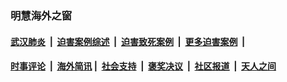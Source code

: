 
### 明慧海外之窗

####  [武汉肺炎](indexes/365.md?t=04031000) &nbsp;|&nbsp;  [迫害案例综述](indexes/328.md?t=04031000) &nbsp;|&nbsp; [迫害致死案例](indexes/277.md?t=04031000)  &nbsp;|&nbsp; [更多迫害案例](indexes/81.md?t=04031000)  &nbsp;|&nbsp; 
####  [时事评论](indexes/19.md?t=04031000) &nbsp;|&nbsp; [海外简讯](indexes/245.md?t=04031000)&nbsp;|&nbsp;  [社会支持](indexes/140.md?t=04031000) &nbsp;|&nbsp; [褒奖决议](indexes/282.md?t=04031000) &nbsp;|&nbsp; [社区报道](indexes/91.md?t=04031000)  &nbsp;|&nbsp; [天人之间](indexes/78.md?t=04031000) 

